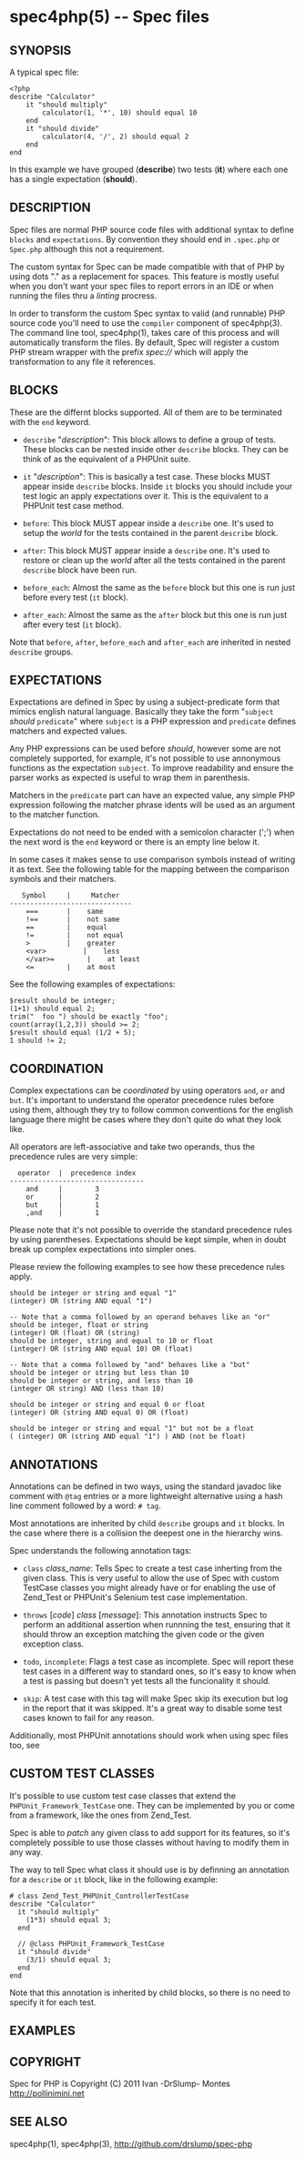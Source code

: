 spec4php(5) -- Spec files
================================

## SYNOPSIS

A typical spec file:

    <?php
    describe "Calculator"
        it "should multiply"
            calculator(1, '*', 10) should equal 10
        end
        it "should divide"
            calculator(4, '/', 2) should equal 2
        end
    end

In this example we have grouped (**describe**) two tests (**it**)
where each one has a single expectation (**should**).


## DESCRIPTION

Spec files are normal PHP source code files with additional syntax to
define `blocks` and `expectations`. By convention they should end in
`.spec.php` or `Spec.php` although this not a requirement.

The custom syntax for Spec can be made compatible with that of PHP by
using dots "." as a replacement for spaces. This feature is mostly useful
when you don't want your spec files to report errors in an IDE or when
running the files thru a _linting_ procress.

In order to transform the custom Spec syntax to valid (and runnable) PHP
source code you'll need to use the `compiler` component of spec4php(3). The
command line tool, spec4php(1), takes care of this process and will
automatically transform the files. By default, Spec will register a custom
PHP stream wrapper with the prefix _spec://_ which will apply the transformation
to any file it references.


## BLOCKS

These are the differnt blocks supported. All of them are to be terminated with
the `end` keyword.

  * `describe` "<var>description</var>":
    This block allows to define a group of tests. These blocks can be
    nested inside other `describe` blocks. They can be think of as the
    equivalent of a PHPUnit suite.

  * `it` "<var>description</var>":
    This is basically a test case. These blocks MUST appear inside `describe`
    blocks. Inside `it` blocks you should include your test logic an apply
    expectations over it. This is the equivalent to a PHPUnit test case method.

  * `before`:
    This block MUST appear inside a `describe` one. It's used to setup the
    _world_ for the tests contained in the parent `describe` block.

  * `after`:
    This block MUST appear inside a `describe` one. It's used to restore or
    clean up the _world_ after all the tests contained in the parent `describe`
    block have been run.

  * `before_each`:
    Almost the same as the `before` block but this one is run just before every
    test (`it` block).

  * `after_each`:
    Almost the same as the `after` block but this one is run just after every
    test (`it` block).


Note that `before`, `after`, `before_each` and `after_each` are inherited
in nested `describe` groups.


## EXPECTATIONS ##

Expectations are defined in Spec by using a subject-predicate form that mimics
english natural language. Basically they take the form "`subject` _should_ `predicate`"
where `subject` is a PHP expression and `predicate` defines matchers and expected
values.

Any PHP expressions can be used before _should_, however some are not completely
supported, for example, it's not possible to use annonymous functions as the
expectation `subject`. To improve readability and ensure the parser works as
expected is useful to wrap them in parenthesis.

Matchers in the `predicate` part can have an expected value, any simple PHP
expression following the matcher phrase idents will be used as an argument to
the matcher function.

Expectations do not need to be ended with a semicolon character (';') when the
next word is the `end` keyword or there is an empty line below it.

In some cases it makes sense to use comparison symbols instead of writing it
as text. See the following table for the mapping between the comparison symbols
and their matchers.

       Symbol     |     Matcher
    ------------------------------
        ===       |    same
        !==       |    not same
        ==        |    equal
        !=        |    not equal
        >         |    greater
        <var>         |    less
        </var>=        |    at least
        <=        |    at most

See the following examples of expectations:

    $result should be integer;
    (1+1) should equal 2;
    trim("  foo ") should be exactly "foo";
    count(array(1,2,3)) should >= 2;
    $result should equal (1/2 + 5);
    1 should != 2;


## COORDINATION ##

Complex expectations can be _coordinated_ by using operators `and`, `or` and
`but`. It's important to understand the operator precedence rules before
using them, although they try to follow common conventions for the english
language there might be cases where they don't quite do what they look like.

All operators are left-associative and take two operands, thus the precedence
rules are very simple:

      operator  |  precedence index
    ---------------------------------
        and     |        3
        or      |        2
        but     |        1
        ,and    |        1

Please note that it's not possible to override the standard precedence rules
by using parentheses. Expectations should be kept simple, when in doubt break
up complex expectations into simpler ones.

Please review the following examples to see how these precedence rules
apply.

    should be integer or string and equal "1"
    (integer) OR (string AND equal "1")

    -- Note that a comma followed by an operand behaves like an "or"
    should be integer, float or string
    (integer) OR (float) OR (string)
    should be integer, string and equal to 10 or float
    (integer) OR (string AND equal 10) OR (float)

    -- Note that a comma followed by "and" behaves like a "but"
    should be integer or string but less than 10
    should be integer or string, and less than 10
    (integer OR string) AND (less than 10)

    should be integer or string and equal 0 or float
    (integer) OR (string AND equal 0) OR (float)

    should be integer or string and equal "1" but not be a float
    ( (integer) OR (string AND equal "1") ) AND (not be float)



## ANNOTATIONS ##

Annotations can be defined in two ways, using the standard javadoc like
comment with `@tag` entries or a more lightweight alternative using
a hash line comment followed by a word: `# tag`.

Most annotations are inherited by child `describe` groups and `it`
blocks. In the case where there is a collision the deepest one in
the hierarchy wins.

Spec understands the following annotation tags:

  * `class` <var>class_name</var>:
    Tells Spec to create a test case inherting from the given class.
    This is very useful to allow the use of Spec with custom TestCase
    classes you might already have or for enabling the use of Zend_Test
    or PHPUnit's Selenium test case implementation.

  * `throws` [_code_] <var>class</var> [<var>message</var>]:
    This annotation instructs Spec to perform an additional assertion
    when runnning the test, ensuring that it should throw an exception
    matching the given code or the given exception class.

  * `todo`, `incomplete`:
    Flags a test case as incomplete. Spec will report these test cases
    in a different way to standard ones, so it's easy to know when a
    test is passing but doesn't yet tests all the funcionality it should.

  * `skip`:
    A test case with this tag will make Spec skip its execution but log
    in the report that it was skipped. It's a great way to disable some
    test cases known to fail for any reason.

Additionally, most PHPUnit annotations should work when using spec files
too, see [](http://www.phpunit.de/manual/current/en/appendixes.annotations.html)



## CUSTOM TEST CLASSES

It's possible to use custom test case classes that extend the
`PHPUnit_Framework_TestCase` one. They can be implemented by you or come
from a framework, like the ones from Zend_Test.

Spec is able to _patch_ any given class to add support for its features, so
it's completely possible to use those classes without having to modify them in
any way.

The way to tell Spec what class it should use is by definning an annotation
for a `describe` or `it` block, like in the following example:

    # class Zend_Test_PHPUnit_ControllerTestCase
    describe "Calculator"
      it "should multiply"
        (1*3) should equal 3;
      end

      // @class PHPUnit_Framework_TestCase
      it "should divide"
        (3/1) should equal 3;
      end
    end

Note that this annotation is inherited by child blocks, so there is no need
to specify it for each test.



## EXAMPLES ##


## COPYRIGHT ##

Spec for PHP is Copyright (C) 2011 Ivan -DrSlump- Montes <http://pollinimini.net>


## SEE ALSO

spec4php(1), spec4php(3),
<http://github.com/drslump/spec-php>


[SYNOPSIS]: #SYNOPSIS "SYNOPSIS"
[DESCRIPTION]: #DESCRIPTION "DESCRIPTION"
[BLOCKS]: #BLOCKS "BLOCKS"
[EXPECTATIONS]: #EXPECTATIONS "EXPECTATIONS"
[COORDINATION]: #COORDINATION "COORDINATION"
[ANNOTATIONS]: #ANNOTATIONS "ANNOTATIONS"
[CUSTOM TEST CLASSES]: #CUSTOM-TEST-CLASSES "CUSTOM TEST CLASSES"
[EXAMPLES]: #EXAMPLES "EXAMPLES"
[COPYRIGHT]: #COPYRIGHT "COPYRIGHT"
[SEE ALSO]: #SEE-ALSO "SEE ALSO"


[spec4php(1)]: spec4php.1.html
[spec4php(3)]: spec4php.3.html
[spec4php(5)]: spec4php.5.html
[ronn]: http://rtomayko.github.com/ronn
[phpunit]: http://phpunit.de
